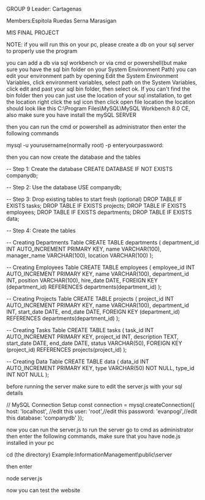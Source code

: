 GROUP 9
Leader: Cartagenas

Members:Espitola
        Ruedas
        Serna
        Marasigan

MIS FINAL PROJECT

NOTE: if you will run this on your pc, please create a db on your sql server to properly use the program

you can add a db via sql workbench or via cmd or powershell(but make sure you have the sql bin folder on your System Environment Path)
you can edit your environment path by opening Edit the System Environment Variables, click environment variables, select path on the 
System Variables, click edit and past your sql bin folder, then select ok. If you can't find the bin folder then you can just use the 
location of your sql installation, to get the location right click the sql icon then click open file location the location should look
like this C:\Program Files\MySQL\MySQL Workbench 8.0 CE, also make sure you have install the mySQL SERVER

then you can run the cmd or powershell as administrator then enter the following commands

  mysql -u yourusername(normally root) -p
  enteryourpassword:

  then you can now create the database and the tables

  -- Step 1: Create the database
CREATE DATABASE IF NOT EXISTS companydb;

-- Step 2: Use the database
USE companydb;

-- Step 3: Drop existing tables to start fresh (optional)
DROP TABLE IF EXISTS tasks;
DROP TABLE IF EXISTS projects;
DROP TABLE IF EXISTS employees;
DROP TABLE IF EXISTS departments;
DROP TABLE IF EXISTS data;

-- Step 4: Create the tables

-- Creating Departments Table
CREATE TABLE departments (
    department_id INT AUTO_INCREMENT PRIMARY KEY,
    name VARCHAR(100),
    manager_name VARCHAR(100),
    location VARCHAR(100)
);

-- Creating Employees Table
CREATE TABLE employees (
    employee_id INT AUTO_INCREMENT PRIMARY KEY,
    name VARCHAR(100),
    department_id INT,
    position VARCHAR(100),
    hire_date DATE,
    FOREIGN KEY (department_id) REFERENCES departments(department_id)
);

-- Creating Projects Table
CREATE TABLE projects (
    project_id INT AUTO_INCREMENT PRIMARY KEY,
    name VARCHAR(100),
    department_id INT,
    start_date DATE,
    end_date DATE,
    FOREIGN KEY (department_id) REFERENCES departments(department_id)
);

-- Creating Tasks Table
CREATE TABLE tasks (
    task_id INT AUTO_INCREMENT PRIMARY KEY,
    project_id INT,
    description TEXT,
    start_date DATE,
    end_date DATE,
    status VARCHAR(50),
    FOREIGN KEY (project_id) REFERENCES projects(project_id)
);

-- Creating Data Table
CREATE TABLE data (
    data_id INT AUTO_INCREMENT PRIMARY KEY,
    type VARCHAR(50) NOT NULL,
    type_id INT NOT NULL
);

before running the server make sure to edit the server.js with your sql details

// MySQL Connection Setup
const connection = mysql.createConnection({
    host: 'localhost', //edit this
    user: 'root',//edit this
    password: 'evanpogi',//edit this 
    database: 'companydb'
  });

now you can run the server.js 
to run the server go to cmd as administrator then enter the following commands, make sure that you have node.js installed in your pc

cd (the directory) Example:InformationManagement\public\server

then enter

node server.js

now you can test the website

